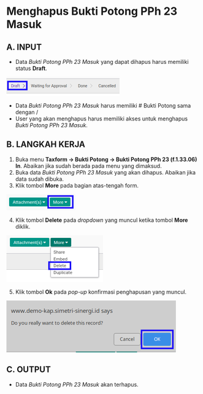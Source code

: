# Menghapus Bukti Potong PPh 23 Masuk

## A. INPUT

* Data *Bukti Potong PPh 23 Masuk* yang dapat dihapus harus memiliki status **Draft**.

![](../../img/bukpot-pph-23-masuk/status-draft.png)

* Data *Bukti Potong PPh 23 Masuk* harus memiliki # Bukti Potong sama dengan /
* User yang akan menghapus harus memiliki akses untuk menghapus *Bukti Potong PPh 23 Masuk*.

## B. LANGKAH KERJA

1. Buka menu **Taxform -> Bukti Potong -> Bukti Potong PPh 23 (f.1.33.06) In**. Abaikan jika sudah berada pada menu yang dimaksud.
2. Buka data *Bukti Potong PPh 23 Masuk* yang akan dihapus. Abaikan jika data sudah dibuka.
3. Klik tombol **More** pada bagian atas-tengah form.

![](../../img/bukpot-pph-23-masuk/tombol-more.png)

4. Klik tombol **Delete** pada *dropdown* yang muncul ketika tombol **More** diklik.

![](../../img/bukpot-pph-23-masuk/tombol-more-delete.png)

5. Klik tombol **Ok** pada *pop-up* konfirmasi penghapusan yang muncul.

![](../../img/bukpot-pph-23-masuk/pop-up-konfirmasi-delete.png)

## C. OUTPUT

* Data *Bukti Potong PPh 23 Masuk* akan terhapus.
